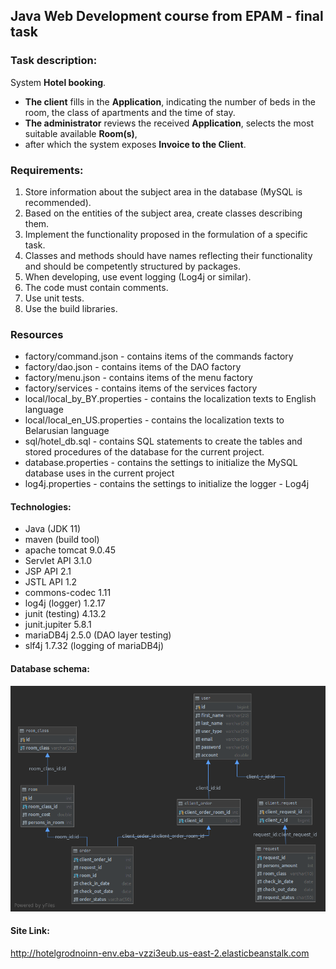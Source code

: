 ## Java Web Development course from EPAM - final task

### Task description:

System **Hotel booking**. 
- **The client** fills in the **Application**, indicating the number of beds in the room, the class of apartments
and the time of stay. 
- **The administrator** reviews the received **Application**, selects the most suitable available
**Room(s)**, 
- after which the system exposes **Invoice to the Client**.

### Requirements:

1. Store information about the subject area in the database (MySQL is recommended).
2. Based on the entities of the subject area, create classes describing them.
3. Implement the functionality proposed in the formulation of a specific task.
4. Classes and methods should have names reflecting their functionality and should be competently structured by packages.
5. When developing, use event logging (Log4j or similar).
6. The code must contain comments.
7. Use unit tests.
8. Use the build libraries.

### Resources

- factory/command.json - contains items of the commands factory
- factory/dao.json - contains items of the DAO factory
- factory/menu.json - contains items of the menu factory
- factory/services - contains items of the services factory
- local/local_by_BY.properties - contains the localization texts to English language
- local/local_en_US.properties - contains the localization texts to Belarusian language
- sql/hotel_db.sql - contains SQL statements to create the tables and stored procedures of the database for the current project.
- database.properties - contains the settings to initialize the MySQL database uses in the current project
- log4j.properties - contains the settings to initialize the logger - Log4j 
        
#### Technologies:

- Java (JDK 11)
- maven (build tool)
- apache tomcat 9.0.45
- Servlet API 3.1.0
- JSP API 2.1
- JSTL API 1.2
- commons-codec 1.11
- log4j (logger) 1.2.17
- junit (testing) 4.13.2
- junit.jupiter 5.8.1
- mariaDB4j 2.5.0 (DAO layer testing)
- slf4j 1.7.32 (logging of mariaDB4j)

#### Database schema:

![hoteDB](hotelDB.png)

#### Site Link:

http://hotelgrodnoinn-env.eba-vzzi3eub.us-east-2.elasticbeanstalk.com